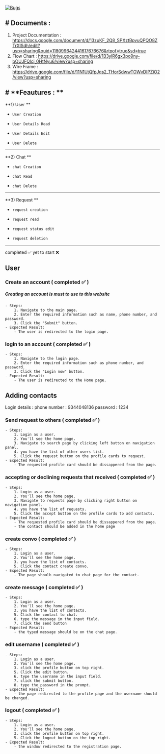 [![Bugs](https://sonarcloud.io/api/project_badges/measure?project=fssa-batch3_elayaraman.ramalingam__web_project&metric=bugs)](https://sonarcloud.io/summary/new_code?id=fssa-batch3_elayaraman.ramalingam__web_project)

## # **Documents :**
1. Project Documentation : 
https://docs.google.com/document/d/13zuKF_2Q8_SPXztBpvuQPQO8ZTrXISdh/edit?usp=sharing&ouid=118099642441617676676&rtpof=true&sd=true
2. Flow Chart : 
https://drive.google.com/file/d/1B3ylR6gx3po9ny-bOUJFQIcj_0HtNyu6/view?usp=sharing
3. Wire Frame : 
https://drive.google.com/file/d/11N1UtQfpJqs2_THorSdwwTOWvDIPZiO2/view?usp=sharing

## # **Feautures : **
**1) User **
-     User Creation
-     User Details Read
-     User Details Edit
-     User Delete
------------
**2) Chat **
-     chat Creation
-     chat Read
-     chat Delete
------------
**3) Request **
-     request creation
-     request read
-     request status edit
-     request deletion

------------

completed :white_check_mark: 
yet to start :x:

## User

### Create an account ( completed :white_check_mark:  )
##### Creating an account is must to use to this website 
    - Steps:
        1. Navigate to the main page.
        2. Enter the required information such as name, phone number, and password.
        3. Click the "Submit" button.
    - Expected Result:
        - The user is redirected to the login page.

### login to an account ( completed :white_check_mark:  )

    - Steps:
        1. Navigate to the login page.
        2. Enter the required information such as phone number, and password.
        3. Click the "Login now" button.
    - Expected Result:
        - The user is redirected to the Home page.

## Adding contacts 

Login details : 
phone number : 9344048136
password : 1234

### Send request to others ( completed :white_check_mark:  )

    - Steps:
        1. Login as a user.
        2. You'll see the home page.
        3. Navigate to search page by clicking left button on navigation panel.
        4. you have the list of other users list.
        5. Click the request button on the profile cards to request.
    - Expected Result:
        - The requested profile card should be dissappered from the page.

### accepting or declining requests that received ( completed :white_check_mark:  )

    - Steps:
        1. Login as a user.
        2. You'll see the home page.
        3. Navigate to requests page by clicking right button on navigation panel.
        4. you have the list of requests.
        5. Click the accept button on the profile cards to add contacts.
    - Expected Result:
        - The requested profile card should be dissappered from the page.
        - the contact should be added in the home page

### create convo ( completed :white_check_mark:  )

    - Steps:
        1. Login as a user.
        2. You'll see the home page.
        3. you have the list of contacts.
        5. Click the contact create convo.
    - Expected Result:
        - The page shoulb navigated to chat page for the contact.

### create message ( completed :white_check_mark:  )

    - Steps:
        1. Login as a user.
        2. You'll see the home page.
        3. you have the list of contacts.
        5. Click the contact to chat.
        6. type the message in the input field.
        7. click the send button
    - Expected Result:
        - the typed message should be on the chat page.

### edit username ( completed :white_check_mark:  )

    - Steps:
        1. Login as a user.
        2. You'll see the home page.
        3. click the profile button on top right.
        5. Click the edit button.
        6. type the username in the input field.
        7. click the submit button.
        8. type the password in the prompt.
    - Expected Result:
        - the page redirected to the profile page and the username should be changed.

### logout ( completed :white_check_mark:  )

    - Steps:
        1. Login as a user.
        2. You'll see the home page.
        3. click the profile button on top right.
        5. Click the logout button on the top right.
    - Expected Result:
        - the window redirected to the registration page.



